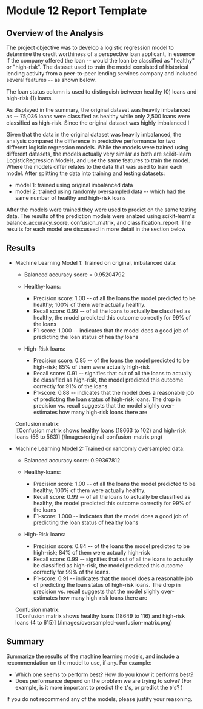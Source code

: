 # Module 12 Report Template

## Overview of the Analysis

The project objective was to develop a logistic regression model to determine the credit worthiness of a perspective loan applicant, in essence if the company offered the loan -- would the loan be classified as "healthy" or "high-risk". 
The dataset used to train the model consisted of historical lending activity from a peer-to-peer lending services company and included several features -- as shown below.

The loan status column is used to distinguish between healthy (0) loans and high-risk (1) loans.  


As displayed in the summary, the original dataset was heavily imbalanced as -- 75,036 loans were classified as healthy while only 2,500 loans were classified as high-risk.  Since the original dataset was highly imbalanced I 


Given that the data in the original dataset was heavily imbalanced, the analysis compared the difference in predictive performance for two different logistic regression models. While the models were trained using different datasets, the models actually very similar as both are scikit-learn LogisticRegression Models, and use the same features to train the model.  Where the models differ relates to the data that was used to train each model.  After splitting the data into training and testing datasets:
 * model 1: trained using original imbalanced data
 * model 2: trained using randomly oversampled data -- which had the same number of healthy and high-risk loans

After the models were trained they were used to predict on the same testing data. The results of the prediction models were analzed using scikit-learn's balance_accuracy_score, confusion_matrix, and classification_report.  The results for each model are discussed in more detail in the section below

## Results

* Machine Learning Model 1: Trained on original, imbalanced data:
    * Balanced accuracy score = 0.95204792
    * Healthy-loans:
        * Precision score: 1.00 -- of all the loans the model predicted to be healthy; 100% of them were actually healthy.
        * Recall score: 0.99 -- of all the loans to actually be classified as healthy, the model predicted this outcome correctly for 99% of the loans
        * F1-score: 1.000 -- indicates that the model does a good job of predicting the loan status of healthy loans
      
    * High-Risk loans:
        * Precision score: 0.85 -- of the loans the model predicted to be high-risk; 85% of them were actually high-risk
        * Recall score: 0.91 -- signifies that out of all the loans to actually be classified as high-risk, the model predicted this outcome correctly for 91% of the loans.
        * F1-score: 0.88 -- indicates that the model does a reasonable job of predicting the loan status of high-risk loans. The drop in precision vs. recall suggests that the model slighly over-estimates how many high-risk loans there are

    Confusion matrix:<br>
    ![Confusion matrix shows healthy loans (18663 to 102) and high-risk loans (56 to 563)]
    (/Images/original-confusion-matrix.png)

* Machine Learning Model 2: Trained on randomly oversampled data:
    * Balanced accuracy score: 0.99367812
    * Healthy-loans:
        * Precision score: 1.00 -- of all the loans the model predicted to be healthy; 100% of them were actually healthy.
        * Recall score: 0.99 -- of all the loans to actually be classified as healthy, the model predicted this outcome correctly for 99% of the loans
        * F1-score: 1.000 -- indicates that the model does a good job of predicting the loan status of healthy loans
      
    * High-Risk loans:
        * Precision score: 0.84 -- of the loans the model predicted to be high-risk; 84% of them were actually high-risk
        * Recall score: 0.99 -- signifies that out of all the loans to actually be classified as high-risk, the model predicted this outcome correctly for 99% of the loans.
        * F1-score: 0.91 -- indicates that the model does a reasonable job of predicting the loan status of high-risk loans. The drop in precision vs. recall suggests that the model slighly over-estimates how many high-risk loans there are
        
    Confusion matrix:<br>
    ![Confusion matrix shows healthy loans (18649 to 116) and high-risk loans (4 to 615)]
    (/Images/oversampled-confusion-matrix.png)

## Summary

Summarize the results of the machine learning models, and include a recommendation on the model to use, if any. For example:
* Which one seems to perform best? How do you know it performs best?
* Does performance depend on the problem we are trying to solve? (For example, is it more important to predict the `1`'s, or predict the `0`'s? )

If you do not recommend any of the models, please justify your reasoning.
